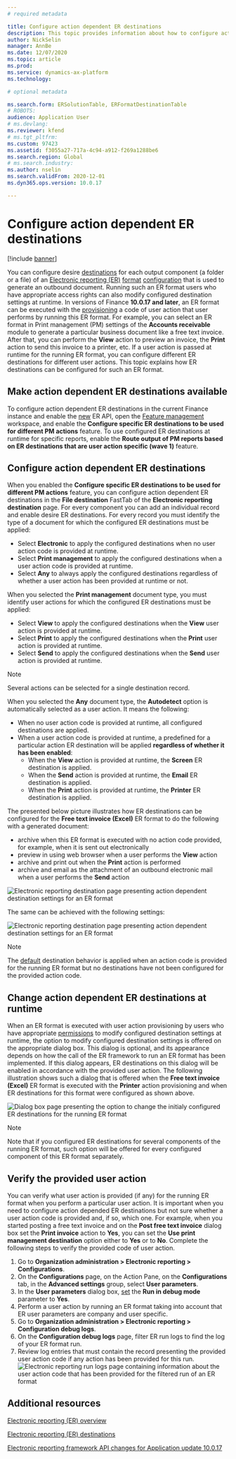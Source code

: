 ```yaml
---
# required metadata

title: Configure action dependent ER destinations
description: This topic provides information about how to configure action dependent destinations for each FOLDER or FILE component of an Electronic reporting (ER) format that is configured to generate outbound documents.
author: NickSelin
manager: AnnBe
ms.date: 12/07/2020
ms.topic: article
ms.prod: 
ms.service: dynamics-ax-platform
ms.technology: 

# optional metadata

ms.search.form: ERSolutionTable, ERFormatDestinationTable
# ROBOTS: 
audience: Application User
# ms.devlang: 
ms.reviewer: kfend
# ms.tgt_pltfrm: 
ms.custom: 97423
ms.assetid: f3055a27-717a-4c94-a912-f269a1288be6
ms.search.region: Global
# ms.search.industry: 
ms.author: nselin
ms.search.validFrom: 2020-12-01
ms.dyn365.ops.version: 10.0.17

---
```


# Configure action dependent ER destinations

[!include [banner](../includes/banner.md)]

You can configure desire [destinations](electronic-reporting-destinations.md) for each output component (a folder or a file) of an [Electronic reporting (ER)](general-electronic-reporting.md) [format](general-electronic-reporting.md#FormatComponentOutbound) [configuration](general-electronic-reporting.md#Configuration) that is used to generate an outbound document. Running such an ER format users who have appropriate access rights can also modify configured destination settings at runtime. In versions of Finance **10.0.17 and later**, an ER format can be executed with the [provisioning](er-apis-app10-0-17.md) a code of user action that user performs by running this ER format. For example, you can select an ER format in Print management (PM) settings of the **Accounts receivable** module to generate a particular business document like a free text invoice. After that, you can perform the **View** action to preview an invoice, the **Print** action to send this invoice to a printer, etc. If a user action is passed at runtime for the running ER format, you can configure different ER destinations for different user actions. This topic explains how ER destinations can be configured for such an ER format.

## Make action dependent ER destinations available

To configure action dependent ER destinations in the current Finance instance and enable the [new](er-apis-app10-0-17.md) ER API, open the [Feature management](https://docs.microsoft.com/dynamics365/fin-ops-core/fin-ops/get-started/feature-management/feature-management-overview#the-feature-management-workspace) workspace, and enable the **Configure specific ER destinations to be used for different PM actions** feature. To use configured ER destinations at runtime for specific reports, enable the **Route output of PM reports based on ER destinations that are user action specific (wave 1)** feature.

## Configure action dependent ER destinations

When you enabled the **Configure specific ER destinations to be used for different PM actions** feature, you can configure action dependent ER destinations in the **File destination** FastTab of the **Electronic reporting destination** page. For every component you can add an individual record and enable desire ER destinations. For every record you must identify the type of a document for which the configured ER destinations must be applied:

- Select **Electronic** to apply the configured destinations when no user action code is provided at runtime.
- Select **Print management** to apply the configured destinations when a user action code is provided at runtime.
- Select **Any** to always apply the configured destinations regardless of whether a user action has been provided at runtime or not.

When you selected the **Print management** document type, you must identify user actions for which the configured ER destinations must be applied:

- Select **View** to apply the configured destinations when the **View** user action is provided at runtime.
- Select **Print** to apply the configured destinations when the **Print** user action is provided at runtime.
- Select **Send** to apply the configured destinations when the **Send** user action is provided at runtime.

> [!NOTE]
> Several actions can be selected for a single destination record.

When you selected the **Any** document type, the **Autodetect** option is automatically selected as a user action. It means the following:

- When no user action code is provided at runtime, all configured destinations are applied.
- When a user action code is provided at runtime, a predefined for a particular action ER destination will be applied **regardless of whether it has been enabled**:
    - When the **View** action is provided at runtime, the **Screen** ER destination is applied.
    - When the **Send** action is provided at runtime, the **Email** ER destination is applied.
    - When the **Print** action is provided at runtime, the **Printer** ER destination is applied.

The presented below picture illustrates how ER destinations can be configured for the **Free text invoice (Excel)** ER format to do the following with a generated document:

- archive when this ER format is executed with no action code provided, for example, when it is sent out electronically
- preview in using web browser when a user performs the **View** action
- archive and print out when the **Print** action is performed
- archive and email as the attachment of an outbound electronic mail when a user performs the **Send** action

![Electronic reporting destination page presenting action dependent destination settings for an ER format](./media/er-destination-action-dependent-01.png)

The same can be achieved with the following settings:

![Electronic reporting destination page presenting action dependent destination settings for an ER format](./media/er-destination-action-dependent-01a.png)

> [!NOTE]
> The [default](electronic-reporting-destinations.md#default-behavior) destination behavior is applied when an action code is provided for the running ER format but no destinations have not been configured for the provided action code.

## Change action dependent ER destinations at runtime

When an ER format is executed with user action provisioning by users who have appropriate [permissions](electronic-reporting-destinations.md#security-considerations) to modify configured destination settings at runtime, the option to modify configured destination settings is offered on the appropriate dialog box. This dialog is optional, and its appearance depends on how the call of the ER framework to run an ER format has been implemented. If this dialog appears, ER destinations on this dialog will be enabled in accordance with the provided user action. The following illustration shows such a dialog that is offered when the **Free text invoice (Excel)** ER format is executed with the **Printer** action provisioning and when ER destinations for this format were configured as shown above.

![Dialog box page presenting the option to change the initialy configured ER destinations for the running ER format](./media/er-destination-action-dependent-02.gif)

> [!NOTE]
> Note that if you configured ER destinations for several components of the running ER format, such option will be offered for every configured component of this ER format separately.

## Verify the provided user action

You can verify what user action is provided (if any) for the running ER format when you perform a particular user action. It is important when you need to configure action depended ER destinations but not sure whether a user action code is provided and, if so, which one. For example, when you started posting a free text invoice and on the **Post free text invoice** dialog box set the **Print invoice** action to **Yes**, you can set the **Use print management destination** option either to **Yes** or to **No**. Complete the following steps to verify the provided code of user action.

1.  Go to **Organization administration \> Electronic reporting \> Configurations**.
2.  On the **Configurations** page, on the Action Pane, on the **Configurations** tab, in the **Advanced settings** group, select **User parameters**.
3.  In the **User parameters** dialog box, [set](er-trace-reports-compare-baseline.md#configure-er-parameters-to-use-the-baseline-feature) the **Run in debug mode** parameter to **Yes**.
4.  Perform a user action by running an ER format taking into account that ER user parameters are company and user specific.
5.  Go to **Organization administration \> Electronic reporting \> Configuration debug logs**.
6.  On the **Configuration debug logs** page, filter ER run logs to find the log of your ER format run.
7.  Review log entries that must contain the record presenting the provided user action code if any action has been provided for this run.
    ![Electronic reporting run logs page containing information about the user action code that has been provided for the filtered run of an ER format](./media/er-destination-action-dependent-03.png)

## Additional resources

[Electronic reporting (ER) overview](general-electronic-reporting.md)

[Electronic reporting (ER) destinations](electronic-reporting-destinations.md)

[Electronic reporting framework API changes for Application update 10.0.17](er-apis-app10-0-17.md)
